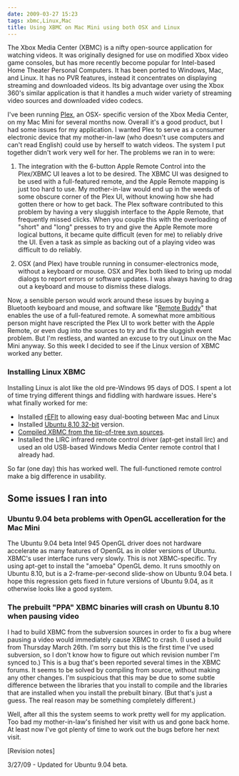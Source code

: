```yaml
---
date: 2009-03-27 15:23
tags: xbmc,Linux,Mac
title: Using XBMC on Mac Mini using both OSX and Linux
---
```


The Xbox Media Center (XBMC) is a nifty open-source application for watching
videos. It was originally designed for use on modified Xbox video game
consoles, but has more recently become popular for Intel-based Home Theater
Personal Computers. It has been ported to Windows, Mac, and Linux. It has no
PVR features, instead it concentrates on displaying streaming and downloaded
videos. Its big advantage over using the Xbox 360's similar application is
that it handles a much wider variety of streaming video sources and downloaded
video codecs.

I've been running [Plex](http://www.plexapp.com/), an OSX-
specific version of the Xbox Media Center, on my Mac Mini for several months
now. Overall it's a good product, but I had some issues for my application. I
wanted Plex to serve as a consumer electronic device that my mother-in-law
(who doesn't use computers and can't read English) could use by herself to
watch videos. The system I put together didn't work very well for her. The
problems we ran in to were:

1) The integration with the 6-button Apple Remote
Control into the Plex/XBMC UI leaves a lot to be desired. The XBMC UI was
designed to be used with a full-featured remote, and the Apple Remote mapping
is just too hard to use. My mother-in-law would end up in the weeds of some
obscure corner of the Plex UI, without knowing how she had gotten there or how
to get back. The Plex software contributed to this problem by having a very
sluggish interface to the Apple Remote, that frequently missed clicks. When
you couple this with the overloading of "short" and "long" presses to try and
give the Apple Remote more logical buttons, it became quite difficult (even
for me) to reliably drive the UI. Even a task as simple as backing out of a
playing video was difficult to do reliably.

2) OSX (and Plex) have trouble
running in consumer-electronics mode, without a keyboard or mouse. OSX and
Plex both liked to bring up modal dialogs to report errors or software
updates. I was always having to drag out a keyboard and mouse to dismiss these
dialogs.

Now, a sensible person would work around these issues by buying a
Bluetooth keyboard and mouse, and software like
"[Remote Buddy](http://www.iospirit.com/index.php?mode=view&obj_type=infogroup&obj_id=24&sid=9214373G9cd3975527aa3499)"
that enables the use of a full-featured remote. A somewhat more ambitious
person might have rescripted the Plex UI to work better with the Apple Remote,
or even dug into the sources to try and fix the sluggish event problem. But
I'm restless, and wanted an excuse to try out Linux on the Mac Mini anyway. So
this week I decided to see if the Linux version of XBMC worked any better.

### Installing Linux XBMC

Installing Linux is alot like the old pre-Windows 95
days of DOS. I spent a lot of time trying different things and fiddling with
hardware issues. Here's what finally worked for me:

* Installed [rEFIt](http://refit.sourceforge.net/) to allowing easy dual-booting between Mac and Linux
* Installed [Ubuntu 8.10 32-bit](http://releases.ubuntu.com/8.10/) version.
* [Compiled XBMC from the tip-of-tree svn sources](http://xbmc.org/wiki/?title=HOW-TO_compile_XBMC_for_Linux_from_source_code).
* Installed the LIRC infrared remote control driver (apt-get install lirc) and used an old USB-based Windows Media Center remote control that I already had.

So far (one day) this has worked well. The full-functioned remote control make
a big difference in usability.

## Some issues I ran into

### Ubuntu 9.04 beta problems with OpenGL accelleration for the Mac Mini

The Ubuntu 9.04 beta Intel
945 OpenGL driver does not hardware accelerate as many features of OpenGL as
in older versions of Ubuntu. XBMC's user interface runs very slowly. This is
not XBMC-specific. Try using apt-get to install the "amoeba" OpenGL demo. It
runs smoothly on Ubuntu 8.10, but is a 2-frame-per-second slide-show on Ubuntu
9.04 beta. I hope this regression gets fixed in future versions of Ubuntu
9.04, as it otherwise looks like a good system.

### The prebuilt "PPA" XBMC binaries will crash on Ubuntu 8.10 when pausing video

I had to build XBMC from
the subversion sources in order to fix a bug where pausing a video would
immediately cause XBMC to crash. (I used a build from Thursday March 26th. I'm
sorry but this is the first time I've used subversion, so I don't know how to
figure out which revision number I'm synced to.) This is a bug that's been
reported several times in the XBMC forums. It seems to be solved by compiling
from source, without making any other changes. I'm suspicious that this may be
due to some subtle difference between the libraries that you install to
compile and the libraries that are installed when you install the prebuilt
binary. (But that's just a guess. The real reason may be something completely
different.)

Well, after all this the system seems to work pretty well for my
application. Too bad my mother-in-law's finished her visit with us and gone
back home. At least now I've got plenty of time to work out the bugs before
her next visit.

[Revision notes]

3/27/09 - Updated for Ubuntu 9.04 beta.
